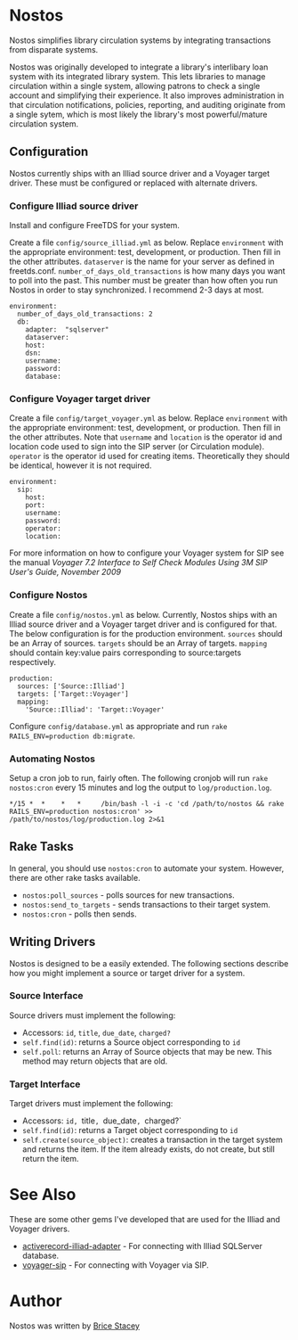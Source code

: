 # Nostos

Nostos simplifies library circulation systems by integrating transactions from disparate systems. 

Nostos was originally developed to integrate a library's interlibary loan system with its integrated library system. This lets libraries to manage circulation within a single system, allowing patrons to check a single account and simplifying their experience. It also improves administration in that circulation notifications, policies, reporting, and auditing originate from a single sytem, which is most likely the library's most powerful/mature circulation system.

## Configuration

Nostos currently ships with an Illiad source driver and a Voyager target driver. These must be configured or replaced with alternate drivers.

### Configure Illiad source driver

Install and configure FreeTDS for your system.

Create a file `config/source_illiad.yml` as below. Replace `environment` with the appropriate environment: test, development, or production. Then fill in the other attributes. `dataserver` is the name for your server as defined in freetds.conf. `number_of_days_old_transactions` is how many days you want to poll into the past. This number must be greater than how often you run Nostos in order to stay synchronized. I recommend 2-3 days at most.

    environment:
      number_of_days_old_transactions: 2
      db:
        adapter:  "sqlserver"
        dataserver:
        host:     
        dsn:      
        username: 
        password:
        database:

### Configure Voyager target driver

Create a file `config/target_voyager.yml` as below. Replace `environment` with the appropriate environment: test, development, or production. Then fill in the other attributes. Note that `username` and `location` is the operator id and location code used to sign into the SIP server (or Circulation module). `operator` is the operator id used for creating items. Theoretically they should be identical, however it is not required.

    environment:
      sip:
        host: 
        port:
        username:
        password:
        operator:
        location:

For more information on how to configure your Voyager system for SIP see the manual _Voyager 7.2 Interface to Self Check Modules Using 3M SIP User's Guide, November 2009_

### Configure Nostos

Create a file `config/nostos.yml` as below. Currently, Nostos ships with an Illiad source driver and a Voyager target driver and is configured for that. The below configuration is for the production environment. `sources` should be an Array of sources. `targets` should be an Array of targets. `mapping` should contain key:value pairs corresponding to source:targets respectively.

    production:
      sources: ['Source::Illiad']
      targets: ['Target::Voyager']
      mapping:
        'Source::Illiad': 'Target::Voyager'

Configure `config/database.yml` as appropriate and run `rake RAILS_ENV=production db:migrate`.

### Automating Nostos

Setup a cron job to run, fairly often. The following cronjob will run `rake nostos:cron` every 15 minutes and log the output to `log/production.log`.

    */15 *  *    *   *     /bin/bash -l -i -c 'cd /path/to/nostos && rake RAILS_ENV=production nostos:cron' >> /path/to/nostos/log/production.log 2>&1

## Rake Tasks

In general, you should use `nostos:cron` to automate your system. However, there are other rake tasks available.

* `nostos:poll_sources` - polls sources for new transactions.
* `nostos:send_to_targets` - sends transactions to their target system.
* `nostos:cron` - polls then sends.

## Writing Drivers

Nostos is designed to be a easily extended. The following sections describe how you might implement a source or target driver for a system.

### Source Interface

Source drivers must implement the following:

* Accessors: `id`, `title`, `due_date`, `charged?`
* `self.find(id)`: returns a Source object corresponding to `id`
* `self.poll`: returns an Array of Source objects that may be new. This method may return objects that are old.

### Target Interface

Target drivers must implement the following:

* Accessors: `id, `title`, `due_date`, `charged?`
* `self.find(id)`: returns a Target object corresponding to `id`
* `self.create(source_object)`: creates a transaction in the target system and returns the item. If the item already exists, do not create, but still return the item.

# See Also

These are some other gems I've developed that are used for the Illiad and Voyager drivers.

* [activerecord-illiad-adapter](https://github.com/bricestacey/activerecord-illiad-adapter) - For connecting with Illiad SQLServer database.
* [voyager-sip](https://github.com/bricestacey/voyager-sip) - For connecting with Voyager via SIP.

# Author

Nostos was written by [Brice Stacey](https://github.com/bricestacey)
